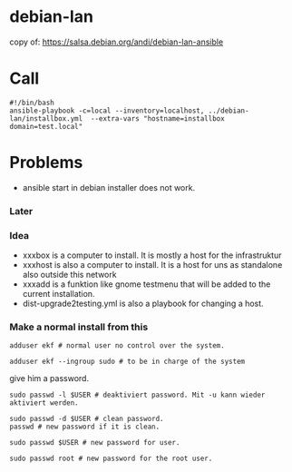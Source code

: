 # debian-lan
copy of: https://salsa.debian.org/andi/debian-lan-ansible

# Call 
```
#!/bin/bash
ansible-playbook -c=local --inventory=localhost, ../debian-lan/installbox.yml  --extra-vars "hostname=installbox domain=test.local"
```
# Problems
* ansible start in debian installer does not work.

### Later

### Idea 
* xxxbox is a computer to install. It is mostly a host for the infrastruktur
* xxxhost is also a computer to install. It is a host for uns as standalone also outside this network
* xxxadd is a funktion like gnome testmenu that will be added to the current installation.
* dist-upgrade2testing.yml is also a playbook for changing a host.

### Make a normal install from this

```
adduser ekf # normal user no control over the system.

adduser ekf --ingroup sudo # to be in charge of the system
```
give him a password.

```
sudo passwd -l $USER # deaktiviert password. Mit -u kann wieder aktiviert werden. 

sudo passwd -d $USER # clean password.
passwd # new password if it is clean.

sudo passwd $USER # new password for user.

sudo passwd root # new password for the root user.
```
